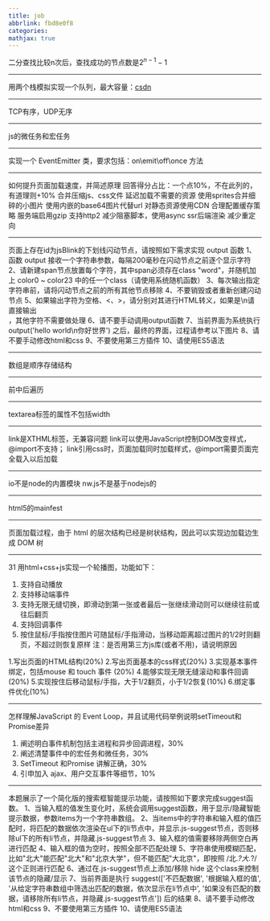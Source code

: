 ```yaml
---
title: job
abbrlink: fbd8e0f8
categories:
mathjax: true
---
```


二分查找比较n次后，查找成功的节点数是$2^{n-1}-1$

---
用两个栈模拟实现一个队列，最大容量：[csdn](https://blog.csdn.net/qq_42194192/article/details/82723949)

---
TCP有序，UDP无序

---
js的微任务和宏任务

---
实现一个 EventEmitter 类，要求包括：on\emit\off\once 方法

---
如何提升页面加载速度，并简述原理
回答得分占比：一个点10%，不在此列的，有道理则+10%
合并压缩js、css文件
延迟加载不需要的资源
使用sprites合并细碎的小图片
使用内嵌的base64图片代替url
对静态资源使用CDN
合理配置缓存策略
服务端启用gzip
支持http2
减少阻塞脚本，使用async
ssr后端渲染
减少重定向

---
页面上存在id为jsBlink的下划线闪动节点，请按照如下需求实现 output 函数
1、函数 output 接收一个字符串参数，每隔200毫秒在闪动节点之前逐个显示字符
2、请新建span节点放置每个字符，其中span必须存在class "word"，并随机加上 color0 ~ color23 中的任一个class（请使用系统随机函数）
3、每次输出指定字符串前，请将闪动节点之前的所有其他节点移除
4、不要销毁或者重新创建闪动节点
5、如果输出字符为空格、<、>，请分别对其进行HTML转义，如果是\n请直接输出<br />，其他字符不需要做处理
6、请不要手动调用output函数
7、当前界面为系统执行 output('hello world\n你好世界') 之后，最终的界面，过程请参考以下图片
8、请不要手动修改html和css
9、不要使用第三方插件
10、请使用ES5语法

---
数组是顺序存储结构

---
前中后遍历

---
textarea标签的属性不包括width

---
link是XTHML标签，无兼容问题
link可以使用JavaScript控制DOM改变样式，@import不支持；
link引用css时，页面加载同时加载样式，@import需要页面完全载入以后加载

---
io不是node的内置模块
nw.js不是基于nodejs的

---
html5的mainfest

---
页面加载过程，由于 html 的层次结构已经是树状结构，因此可以实现边加载边生成 DOM 树

---
31
用html+css+js实现一个轮播图，功能如下：
1.    支持自动播放
2.    支持移动端事件
3.    支持无限无缝切换，即滑动到第一张或者最后一张继续滑动则可以继续往前或往后翻页
4.    支持回调事件
5.    按住鼠标/手指按住图片可随鼠标/手指滑动，当移动距离超过图片的1/2时则翻页，不超过则恢复原样
注：是否用第三方js库(或者不用)，请说明原因

1.写出页面的HTML结构(20%)
2.写出页面基本的css样式(20%)
3.实现基本事件绑定，包括mouse 和 touch 事件 (20%)
4.能够实现无限无缝滚动和事件回调 (20%)
5.实现按住后移动鼠标/手指，大于1/2翻页，小于1/2恢复(10%)
6.绑定事件优化(10%)

---
怎样理解JavaScript 的 Event Loop，并且试用代码举例说明setTimeout和Promise差异
1.    阐述明白事件机制包括主进程和异步回调进程，30%
2.    阐述清楚事件中的宏任务和微任务，30%
3.    SetTimeout 和Promise 讲解正确，30%
4.   引申加入 ajax、用户交互事件等细节，10%

---
本题展示了一个简化版的搜索框智能提示功能，请按照如下要求完成suggest函数。
1、当输入框的值发生变化时，系统会调用suggest函数，用于显示/隐藏智能提示数据，参数items为一个字符串数组。
2、当items中的字符串和输入框的值匹配时，将匹配的数据依次渲染在ul下的li节点中，并显示.js-suggest节点，否则移除ul下的所有li节点，并隐藏.js-suggest节点
3、输入框的值需要移除两侧空白再进行匹配
4、输入框的值为空时，按照全部不匹配处理
5、字符串使用模糊匹配，比如"北大"能匹配"北大"和"北京大学"，但不能匹配"大北京"，即按照 /北.*?大.*?/ 这个正则进行匹配
6、通过在.js-suggest节点上添加/移除 hide 这个class来控制该节点的隐藏/显示
7、当前界面是执行 suggest(['不匹配数据', '根据输入框的值', '从给定字符串数组中筛选出匹配的数据，依次显示在li节点中', '如果没有匹配的数据，请移除所有li节点，并隐藏.js-suggest节点']) 后的结果
8、请不要手动修改html和css
9、不要使用第三方插件
10、请使用ES5语法

